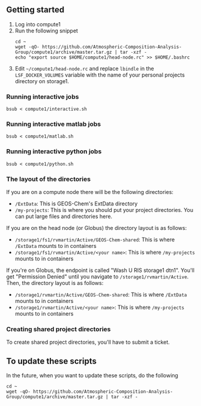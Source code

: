 ## Getting started
1. Log into compute1
2. Run the following snippet
    ```
    cd ~
    wget -qO- https://github.com/Atmospheric-Composition-Analysis-Group/compute1/archive/master.tar.gz | tar -xzf -
    echo "export source $HOME/compute1/head-node.rc" >> $HOME/.bashrc
    ```
4. Edit `~/compute1/head-node.rc` and replace `lbindle` in the `LSF_DOCKER_VOLUMES` variable with the name of your personal projects directory on storage1.


### Running interactive jobs
```
bsub < compute1/interactive.sh
```

### Running interactive matlab jobs
```
bsub < compute1/matlab.sh
```

### Running interactive python jobs
```
bsub < compute1/python.sh
```

### The layout of the directories
If you are on a compute node there will be the following directories:
- `/ExtData`: This is GEOS-Chem's ExtData directory
- `/my-projects`: This is where you should put your project directories. You can put large files and directories here.

If you are on the head node (or Globus) the directory layout is as follows:
- `/storage1/fs1/rvmartin/Active/GEOS-Chem-shared`: This is where `/ExtData` mounts to in containers
- `/storage1/fs1/rvmartin/Active/<your name>`: This is where `/my-projects` mounts to in containers

If you're on Globus, the endpoint is called "Wash U RIS storage1 dtn1". You'll get "Permission Denied" until you navigate to `/storage1/rvmartin/Active`. Then, the directory layout is as follows:
- `/storage1/rvmartin/Active/GEOS-Chem-shared`: This is where `/ExtData` mounts to in containers
- `/storage1/rvmartin/Active/<your name>`: This is where `/my-projects` mounts to in containers

### Creating shared project directories
To create shared project directories, you'll have to submit a ticket.

## To update these scripts
In the future, when you want to update these scripts, do the following
```
cd ~
wget -qO- https://github.com/Atmospheric-Composition-Analysis-Group/compute1/archive/master.tar.gz | tar -xzf -
```
